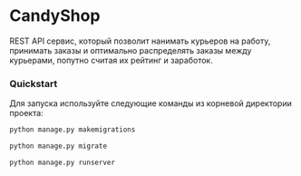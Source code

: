 # CandyShop
REST API сервис, который позволит нанимать курьеров на работу, принимать заказы и оптимально распределять заказы между курьерами, попутно считая их рейтинг и заработок.

### Quickstart
Для запуска используйте следующие команды из корневой директории проекта:

```bash
python manage.py makemigrations
```

```bash
python manage.py migrate
```

```bash
python manage.py runserver
```
